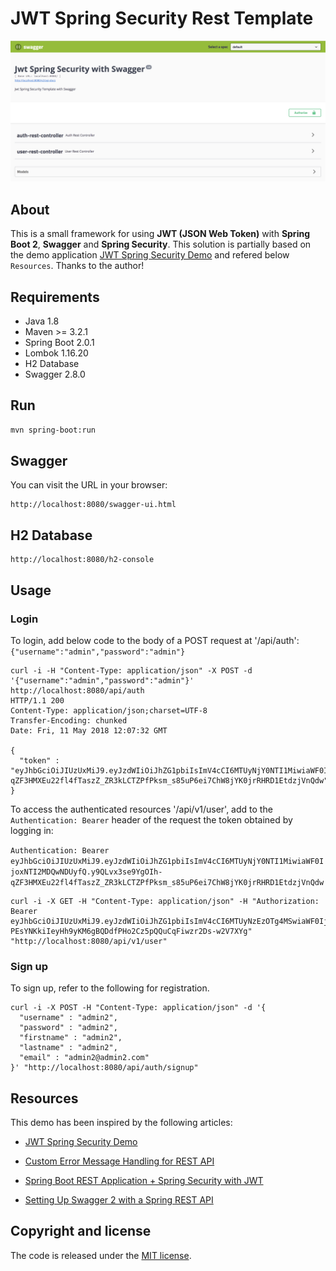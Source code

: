 # JWT Spring Security Rest Template
![Screenshot from running application on Swagger](etc/swagger.png?raw=true "Screenshot Swagger")


## About
This is a small framework for using **JWT (JSON Web Token)** with **Spring Boot 2**, **Swagger** and 
**Spring Security**. This solution is partially based on the demo application [JWT Spring Security Demo](https://github.com/szerhusenBC/jwt-spring-security-demo) and refered below `Resources`. Thanks to the author!


## Requirements

* Java 1.8
* Maven >= 3.2.1
* Spring Boot 2.0.1
* Lombok 1.16.20
* H2 Database
* Swagger 2.8.0


## Run
```bash
mvn spring-boot:run
```

## Swagger
You can visit the URL in your browser: 
```
http://localhost:8080/swagger-ui.html
```

## H2 Database
```
http://localhost:8080/h2-console
```

## Usage

### Login
To login, add below code to the body of a POST request at '/api/auth':
`{"username":"admin","password":"admin"}`

```
curl -i -H "Content-Type: application/json" -X POST -d '{"username":"admin","password":"admin"}' http://localhost:8080/api/auth
HTTP/1.1 200
Content-Type: application/json;charset=UTF-8
Transfer-Encoding: chunked
Date: Fri, 11 May 2018 12:07:32 GMT

{
  "token" : "eyJhbGciOiJIUzUxMiJ9.eyJzdWIiOiJhZG1pbiIsImV4cCI6MTUyNjY0NTI1MiwiaWF0IjoxNTI2MDQwNDUyfQ.y9QLvx3se9YgOIh-qZF3HMXEu22fl4fTaszZ_ZR3kLCTZPfPksm_s85uP6ei7ChW8jYK0jrRHRD1EtdzjVnQdw"
}
```

To access the 
authenticated resources '/api/v1/user', add to the `Authentication: Bearer` header of the request the token obtained by logging in:

`Authentication: Bearer eyJhbGciOiJIUzUxMiJ9.eyJzdWIiOiJhZG1pbiIsImV4cCI6MTUyNjY0NTI1MiwiaWF0IjoxNTI2MDQwNDUyfQ.y9QLvx3se9YgOIh-qZF3HMXEu22fl4fTaszZ_ZR3kLCTZPfPksm_s85uP6ei7ChW8jYK0jrRHRD1EtdzjVnQdw`

```
curl -i -X GET -H "Content-Type: application/json" -H "Authorization: Bearer eyJhbGciOiJIUzUxMiJ9.eyJzdWIiOiJhZG1pbiIsImV4cCI6MTUyNzEzOTg4MSwiaWF0IjoxNTI2NTM1MDgxfQ.EfDJ6AgUG3TCKsMqUzqAbjeCoRthGb0s-PEsYNKkiIeyHh9yKM6gBQDdfPHo2Cz5pQQuCqFiwzr2Ds-w2V7XYg" "http://localhost:8080/api/v1/user"
```

### Sign up
To sign up, refer to the following for registration.
```
curl -i -X POST -H "Content-Type: application/json" -d '{
  "username" : "admin2",
  "password" : "admin2",
  "firstname" : "admin2",
  "lastname" : "admin2",
  "email" : "admin2@admin2.com"
}' "http://localhost:8080/api/auth/signup"
```


## Resources

This demo has been inspired by the following articles:

* [JWT Spring Security Demo](https://github.com/szerhusenBC/jwt-spring-security-demo)

* [Custom Error Message Handling for REST API](http://www.baeldung.com/global-error-handler-in-a-spring-rest-api)

* [Spring Boot REST Application + Spring Security with JWT](https://github.com/ThomasVitale/spring-security-jwt-rest-demo)

* [Setting Up Swagger 2 with a Spring REST API](http://www.baeldung.com/swagger-2-documentation-for-spring-rest-api)


## Copyright and license

The code is released under the [MIT license](LICENSE?raw=true).
